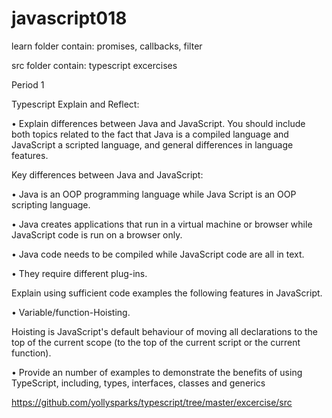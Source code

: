 # javascript018

learn folder contain:
promises, callbacks, filter

src folder contain:
typescript excercises

Period 1

Typescript
Explain and Reflect:

•	Explain differences between Java and JavaScript. You should include both topics related to the fact that Java is a compiled language and JavaScript a scripted language, and general differences in language features.

Key differences between Java and JavaScript:

•	Java is an OOP programming language while Java Script is an OOP scripting language.

•	Java creates applications that run in a virtual machine or browser while JavaScript code is run on a browser only.

•	Java code needs to be compiled while JavaScript code are all in text.

•	They require different plug-ins.

Explain using sufficient code examples the following features in JavaScript.

•	Variable/function-Hoisting.

Hoisting is JavaScript's default behaviour of moving all declarations to the top of the current scope (to the top of the current script or the current function).

•	Provide an number of examples to demonstrate the benefits of using TypeScript, including, types, interfaces, classes and generics

https://github.com/yollysparks/typescript/tree/master/excercise/src
